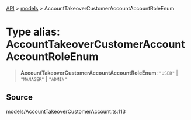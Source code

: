 [API](../../index.md) > [models](../index.md) > AccountTakeoverCustomerAccountAccountRoleEnum

# Type alias: AccountTakeoverCustomerAccountAccountRoleEnum

> **AccountTakeoverCustomerAccountAccountRoleEnum**: `"USER"` \| `"MANAGER"` \| `"ADMIN"`

## Source

models/AccountTakeoverCustomerAccount.ts:113
